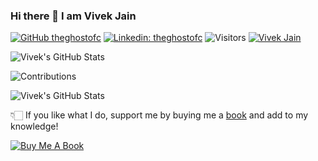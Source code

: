 ### Hi there 👋 I am Vivek Jain

[![GitHub theghostofc](https://img.shields.io/github/followers/theghostofc?label=follow&style=social)](https://github.com/theghostofc)
[![Linkedin: theghostofc](https://img.shields.io/badge/Vivek%20Jain-blue?style=flat-square&logo=Linkedin&logoColor=white&link=https://www.linkedin.com/in/theghostofc/)](https://www.linkedin.com/in/theghostofc/)
![Visitors](https://visitor-badge.glitch.me/badge?page_id=theghostofc&left_color=gray&right_color=blue)
[![Vivek Jain](https://img.shields.io/badge/website-vivekjain-blue?style=flat&logo=appveyor&link=https://vivek-jain.com)](https://vivek-jain.com)

![Vivek's GitHub Stats](https://github-readme-stats.vercel.app/api?username=theghostofc&hide=issues&count_private=true&show_icons=true&theme=calm)

![Contributions](https://github-readme-streak-stats.herokuapp.com/?user=theghostofc&theme=tokyonight)

![Vivek's GitHub Stats](https://github-readme-stats.vercel.app/api/top-langs/?username=theghostofc&theme=dracula&hide_langs_below=1)

👇🏻 If you like what I do, support me by buying me a [book](https://www.buymeacoffee.com/theghostofc) and add to my knowledge! 

[![Buy Me A Book](https://img.buymeacoffee.com/button-api/?text=Buy%20me%20a%20book&emoji=📖&slug=theghostofc&button_colour=FFDD00&font_colour=000000&font_family=Cookie&outline_colour=000000&coffee_colour=ffffff)](https://www.buymeacoffee.com/theghostofc)

<!--
**theghostofc/theghostofc** is a ✨ _special_ ✨ repository because its `README.md` (this file) appears on your GitHub profile.

Here are some ideas to get you started:

- 🔭 I’m currently working on ...
- 🌱 I’m currently learning ...
- 👯 I’m looking to collaborate on ...
- 🤔 I’m looking for help with ...
- 💬 Ask me about ...
- 📫 How to reach me: ...
- 😄 Pronouns: ...
- ⚡ Fun fact: ...
-->
